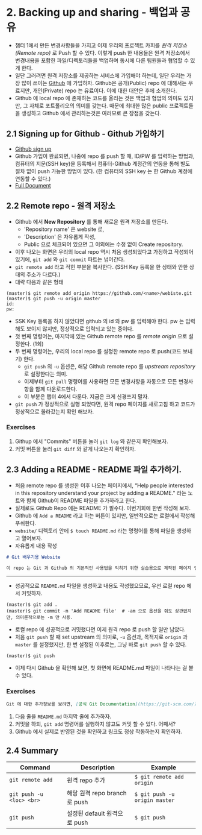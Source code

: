 # 2. Backing up and sharing - 백업과 공유 

* 챕터 1에서 만든 변경사항들을 가지고 이제 우리의 프로젝트 카피를 *원격 저장소 (Remote repo)* 로 Push 할 수 있다. 이렇게 push 한 내용들은 원격 저장소에서 변경내용을 포함한 파일/디렉토리들을 백업하며 동시에 다른 팀원들과 협업할 수 있게 한다.
* 일단 그러려면 원격 저장소를 제공하는 서비스에 가입해야 하는데, 일단 우리는 가장 많이 쓰이는 [Github](https://github.com/) 에 가입하자. Github은 공개(Public) repo 에 대해서는 무료지만, 개인(Private) repo 는 유료이다. 이에 대한 대안은 후에 소개한다.
* Github 에 local repo 에 존재하는 코드를 올리는 것은 백업과 협업의 의미도 있지만, 그 자체로 포트폴리오의 의미를 갖는다. 때문에 최대한 많은 public 프로젝트들을 생성하고 Github 에서 관리하는것은 여러모로 큰 장점을 갖는다.



## 2.1 Signing up for Github - Github 가입하기

* [Github sign up](https://github.com/)
* Github 가입이 완료되면, 나중에 repo 를 push 할 때, ID/PW 를 입력하는 방법과, 컴퓨터의 지문(SSH key)을 등록해서 컴퓨터-Github 계정간의 연동을 통해 별도 절차 없이 push 가능한 방법이 있다. (한 컴퓨터의 SSH key 는 한 Github 계정에 연동할 수 있다.) 
*  [Full Document](https://help.github.com/articles/connecting-to-github-with-ssh/)



## 2.2 Remote repo - 원격 저장소

* Github 에서 **New Repository** 를 통해 새로운 원격 저장소를 만든다.
  * 'Repository name' 은 website 로,
  * 'Description' 은 자유롭게 작성,
  * Public 으로 체크되어 있으면 그 이외에는 수정 없이 Create repository.
* 이후 나오는 화면은 우리의 local repo 역시 처음 생성되었다고 가정하고 작성되어 있기에, `git add` 와 `git commit` 파트는 넘어간다.
* `git remote add` 라고 적힌 부분을 복사한다. (SSH Key 등록을 한 상태와 안한 상태의 주소가 다르다.)
* 대략 다음과 같은 형태

```shell
(master)$ git remote add origin https://github.com/<name>/webiste.git
(master)$ git push -u origin master
id:
pw:
```

* SSK Key 등록을 하지 않았다면 github 의 id 와 pw 를 입력해야 한다. pw 는 입력해도 보이지 않지만, 정상적으로 입력되고 있는 중이다.
* 첫 번째 명령어는, 마지막에 있는 Github remote repo 를 *remote origin* 으로 설정한다. (1회)
* 두 번째 명령어는, 우리의 local repo 를 설정한 remote repo 로 push(코드 보내기) 한다.
  * `git push` 의 `-u` 옵션은, 해당 Github remote repo 를 *upstream repository* 로 설정한다는 의미.
  * 이제부터 `git pull` 명령어를 사용하면 모든 변경사항을 자동으로 모든 변경사항을 함께 다운로드한다.
  * 이 부분은 챕터 4에서 다룬다. 지금은 크게 신경쓰지 말자.
* `git push` 가 정상적으로 실행 되었다면, 원격 repo 페이지를 새로고침 하고 코드가 정상적으로 올라갔는지 확인 해보자.



### Exercises

1. Githup 에서 "Commits" 버튼을 눌러 `git log` 와 같은지 확인해보자.
2. 커밋 버튼을 눌러 `git diff` 와 같게 나오는지 확인하자.



## 2.3 Adding a README - README 파일 추가하기.

* 처음 remote repo 를 생성한 이후 나오는 페이지에서,  “Help people interested in this repository understand your project by adding a README." 라는 노트와 함께 Github이 README 파일을 추가하라고 한다.
* 실제로도 Github Repo 에는 README 가 필수다. 이번기회에 한번 작성해 보자.
* Github 에 `Add a README` 라고 하는 버튼이 있지만, 일반적으로는 로컬에서 작성해 푸쉬한다.
* `website/` 디렉토리 안에 `$ touch README.md` 라는 명령어를 통해 파일을 생성하고 열어보자.
* 자유롭게 내용 작성

```markdown
# Git 배우기용 Website

이 repo 는 Git 과 Github 의 기본적인 사용법을 익히기 위한 실습용으로 제작된 페이지 입니다.
```

---

* 성공적으로 `README.md` 파일을 생성하고 내용도 작성했으므로, 우선 로컬 repo 에서 커밋하자.

```shell
(master)$ git add .
(master)$ git commit -m 'Add README file'  # -am 으로 옵션을 줘도 상관없지만, 의미론적으로는 -m 만 사용.
```

* 로컬 repo 에 성공적으로 커밋했다면 이제 원격 repo 로 push 할 일만 남았다.
* 처음 `git push` 할 때 set upstream 의 의미로, `-u` 옵션과, 목적지로 `origin` 과 `master` 를 설정했지만, 한 번 설정된 이후로는, 그냥 바로 `git push` 할 수 있다.

```shell
(master)$ git push
```

* 이제 다시 Github 을 확인해 보면, 첫 화면에 README.md 파일이 나타나는 걸 볼 수 있다.



### Exercises

```markdown
Git 에 대한 추가정보를 보려면, [공식 Git Documentation](https://git-scm.com/) 을 확인하세요.
```

1. 다음 줄을 `README.md` 마지막 줄에 추가하자.
2. 커밋을 하되, `git add` 명령어를 실행하지 않고도 커밋 할 수 있다. 어째서?
3. Github 에서 실제로 반영된 것을 확인하고 링크도 정상 작동하는지 확인하자.

## 2.4 Summary

| Command                  | Description                   | Example                       |
| ------------------------ | ----------------------------- | ----------------------------- |
| `git remote add`         | 원격 repo 추가                | `$ git remote add origin`     |
| `git push -u <loc> <br>` | 해당 원격 repo branch 로 push | `$ git push -u origin master` |
| `git push`               | 설정된 default 원격으로 push  | `$ git push`                  |


